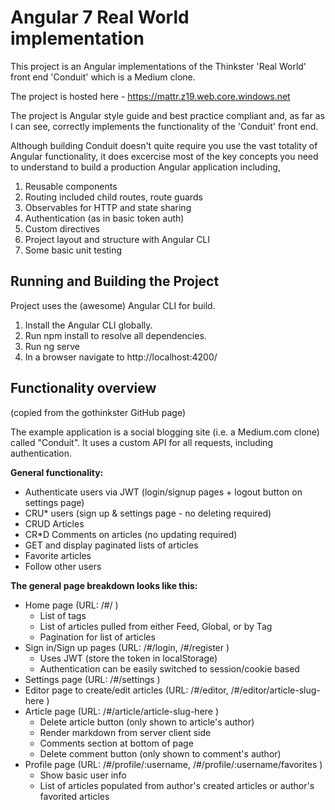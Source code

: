 # Angular 7 Real World implementation 

This project is an Angular implementations of the Thinkster 'Real World' front end 'Conduit' which is a Medium clone.

The project is hosted here - https://mattr.z19.web.core.windows.net

The project is Angular style guide and best practice compliant and, as far as I can see, correctly implements the functionality of the 'Conduit' front end.

Although building Conduit doesn't quite require you use the vast totality of Angular functionality, it does excercise most of the key concepts you need to understand to build a production Angular application including,

1. Reusable components
2. Routing included child routes, route guards 
3. Observables for HTTP and state sharing
4. Authentication (as in basic token auth)
5. Custom directives 
6. Project layout and structure with Angular CLI
7. Some basic unit testing 

## Running and Building the Project 

Project uses the (awesome) Angular CLI for build.

1. Install the Angular CLI globally. 
2. Run npm install to resolve all dependencies. 
3. Run ng serve 
4. In a browser navigate to http://localhost:4200/

## Functionality overview

(copied from the gothinkster GitHub page)

The example application is a social blogging site (i.e. a Medium.com clone) called "Conduit". It uses a custom API for all requests, including authentication. 

**General functionality:**

- Authenticate users via JWT (login/signup pages + logout button on settings page)
- CRU* users (sign up & settings page - no deleting required)
- CRUD Articles
- CR*D Comments on articles (no updating required)
- GET and display paginated lists of articles
- Favorite articles
- Follow other users

**The general page breakdown looks like this:**

- Home page (URL: /#/ )
    - List of tags
    - List of articles pulled from either Feed, Global, or by Tag
    - Pagination for list of articles
- Sign in/Sign up pages (URL: /#/login, /#/register )
    - Uses JWT (store the token in localStorage)
    - Authentication can be easily switched to session/cookie based
- Settings page (URL: /#/settings )
- Editor page to create/edit articles (URL: /#/editor, /#/editor/article-slug-here )
- Article page (URL: /#/article/article-slug-here )
    - Delete article button (only shown to article's author)
    - Render markdown from server client side
    - Comments section at bottom of page
    - Delete comment button (only shown to comment's author)
- Profile page (URL: /#/profile/:username, /#/profile/:username/favorites )
    - Show basic user info
    - List of articles populated from author's created articles or author's favorited articles
